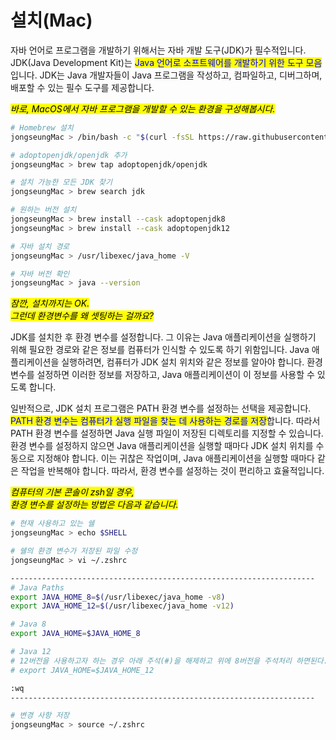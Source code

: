 # 설치(Mac)

자바 언어로 프로그램을 개발하기 위해서는 자바 개발 도구(JDK)가 필수적입니다. JDK(Java Development Kit)는 <mark style="color:blue;">Java 언어로 소프트웨어를 개발하기 위한 도구 모음</mark>입니다. JDK는 Java 개발자들이 Java 프로그램을 작성하고, 컴파일하고, 디버그하며, 배포할 수 있는 필수 도구를 제공합니다.





&#x20;_<mark style="background-color:yellow;">바로, MacOS에서 자바 프로그램을 개발할 수 있는 환경을 구성해봅시다.</mark>_

```sh
# Homebrew 설치
jongseungMac > /bin/bash -c "$(curl -fsSL https://raw.githubusercontent.com/Homebrew/install/HEAD/install.sh)"

# adoptopenjdk/openjdk 추가
jongseungMac > brew tap adoptopenjdk/openjdk

# 설치 가능한 모든 JDK 찾기
jongseungMac > brew search jdk

# 원하는 버전 설치
jongseungMac > brew install --cask adoptopenjdk8
jongseungMac > brew install --cask adoptopenjdk12

# 자바 설치 경로
jongseungMac > /usr/libexec/java_home -V

# 자바 버전 확인
jongseungMac > java --version
```





_<mark style="background-color:yellow;">잠깐, 설치까지는 OK.</mark>_ \
_<mark style="background-color:yellow;">그런데 환경변수를 왜 셋팅하는 걸까요?</mark>_

JDK를 설치한 후 환경 변수를 설정합니다. 그 이유는 Java 애플리케이션을 실행하기 위해 필요한 경로와 같은 정보를 컴퓨터가 인식할 수 있도록 하기 위함입니다. Java 애플리케이션을 실행하려면, 컴퓨터가 JDK 설치 위치와 같은 정보를 알아야 합니다. 환경 변수를 설정하면 이러한 정보를 저장하고, Java 애플리케이션이 이 정보를 사용할 수 있도록 합니다.



일반적으로, JDK 설치 프로그램은 PATH 환경 변수를 설정하는 선택을 제공합니다. <mark style="color:blue;">PATH 환경 변수는 컴퓨터가 실행 파일을 찾는 데 사용하는 경로를 저장</mark>합니다. 따라서 PATH 환경 변수를 설정하면 Java 실행 파일이 저장된 디렉토리를 지정할 수 있습니다. 환경 변수를 설정하지 않으면 Java 애플리케이션을 실행할 때마다 JDK 설치 위치를 수동으로 지정해야 합니다. 이는 귀찮은 작업이며, Java 애플리케이션을 실행할 때마다 같은 작업을 반복해야 합니다. 따라서, 환경 변수를 설정하는 것이 편리하고 효율적입니다.





_<mark style="background-color:yellow;">컴퓨터의 기본 콘솔이 zsh일 경우,</mark>_ \
_<mark style="background-color:yellow;">환경 변수를 설정하는 방법은 다음과 같습니다.</mark>_

```sh
# 현재 사용하고 있는 쉘
jongseungMac > echo $SHELL

# 쉘의 환경 변수가 저장된 파일 수정
jongseungMac > vi ~/.zshrc

--------------------------------------------------------------------
# Java Paths
export JAVA_HOME_8=$(/usr/libexec/java_home -v8)
export JAVA_HOME_12=$(/usr/libexec/java_home -v12)

# Java 8
export JAVA_HOME=$JAVA_HOME_8

# Java 12
# 12버전을 사용하고자 하는 경우 아래 주석(#)을 해제하고 위에 8버전을 주석처리 하면된다.
# export JAVA_HOME=$JAVA_HOME_12

:wq
--------------------------------------------------------------------

# 변경 사항 저장
jongseungMac > source ~/.zshrc
```

